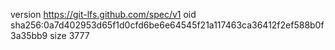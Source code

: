 version https://git-lfs.github.com/spec/v1
oid sha256:0a7d402953d65f1d0cfd6be6e64545f21a117463ca36412f2ef588b0f3a35bb9
size 3777
